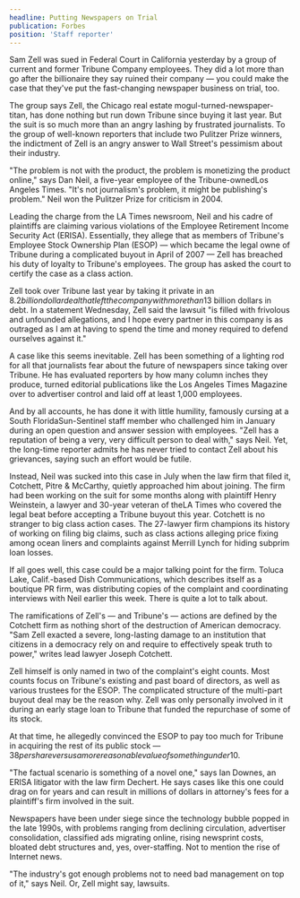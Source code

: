 ```yaml
---
headline: Putting Newspapers on Trial
publication: Forbes
position: 'Staff reporter'
---
```


Sam Zell was sued in Federal Court in California yesterday by a group of
current and former Tribune Company employees. They did a lot more than go
after the billionaire they say ruined their company — you could make the
case that they've put the fast-changing newspaper business on trial, too.

The group says Zell, the Chicago real estate mogul-turned-newspaper-titan,
has done nothing but run down Tribune since buying it last year. But the
suit is so much more than an angry lashing by frustrated journalists. To
the group of well-known reporters that include two Pulitzer Prize winners,
the indictment of Zell is an angry answer to Wall Street's pessimism about
their industry.

"The problem is not with the product, the problem is monetizing the
product online," says Dan Neil, a five-year employee of the
Tribune-ownedLos Angeles Times. "It's not journalism's problem, it might
be publishing's problem." Neil won the Pulitzer Prize for criticism in 2004.

Leading the charge from the LA Times newsroom, Neil and his cadre of
plaintiffs are claiming various violations of the Employee Retirement
Income Security Act (ERISA). Essentially, they allege that as members of
Tribune's Employee Stock Ownership Plan (ESOP) — which became the legal
owne of Tribune during a complicated buyout in April of 2007 — Zell has
breached his duty of loyalty to Tribune's employees. The group has asked
the court to certify the case as a class action.

Zell took over Tribune last year by taking it private in an $8.2 billion
dollar deal that left the company with more than$13 billion dollars in
debt. In a statement Wednesday, Zell said the lawsuit "is filled with
frivolous and unfounded allegations, and I hope every partner in this
company is as outraged as I am at having to spend the time and money
required to defend ourselves against it."

A case like this seems inevitable. Zell has been something of a lighting
rod for all that journalists fear about the future of newspapers since
taking over Tribune. He has evaluated reporters by how many column inches
they produce, turned editorial publications like the Los Angeles Times
Magazine over to advertiser control and laid off at least 1,000 employees.

And by all accounts, he has done it with little humility, famously cursing
at a South FloridaSun-Sentinel staff member who challenged him in January
during an open question and answer session with employees. "Zell has a
reputation of being a very, very difficult person to deal with," says
Neil. Yet, the long-time reporter admits he has never tried to contact
Zell about his grievances, saying such an effort would be futile.

Instead, Neil was sucked into this case in July when the law firm that
filed it, Cotchett, Pitre & McCarthy, quietly approached him about
joining. The firm had been working on the suit for some months along with
plaintiff Henry Weinstein, a lawyer and 30-year veteran of theLA Times who
covered the legal beat before accepting a Tribune buyout this year.
Cotchett is no stranger to big class action cases. The 27-lawyer firm
champions its history of working on filing big claims, such as class
actions alleging price fixing among ocean liners and complaints against
Merrill Lynch for hiding subprim loan losses.

If all goes well, this case could be a major talking point for the firm.
Toluca Lake, Calif.-based Dish Communications, which describes itself as a
boutique PR firm, was distributing copies of the complaint and
coordinating interviews with Neil earlier this week. There is quite a lot
to talk about.

The ramifications of Zell's — and Tribune's — actions are defined by the
Cotchett firm as nothing short of the destruction of American democracy.
"Sam Zell exacted a severe, long-lasting damage to an institution that
citizens in a democracy rely on and require to effectively speak truth to
power," writes lead lawyer Joseph Cotchett.

Zell himself is only named in two of the complaint's eight counts. Most
counts focus on Tribune's existing and past board of directors, as well as
various trustees for the ESOP. The complicated structure of the multi-part
buyout deal may be the reason why. Zell was only personally involved in it
during an early stage loan to Tribune that funded the repurchase of some
of its stock.

At that time, he allegedly convinced the ESOP to pay too much for Tribune
in acquiring the rest of its public stock — $38 per share versus a more
reasonable value of something under$10.

"The factual scenario is something of a novel one," says Ian Downes, an
ERISA litigator with the law firm Dechert. He says cases like this one
could drag on for years and can result in millions of dollars in
attorney's fees for a plaintiff's firm involved in the suit.

Newspapers have been under siege since the technology bubble popped in the
late 1990s, with problems ranging from declining circulation, advertiser
consolidation, classified ads migrating online, rising newsprint costs,
bloated debt structures and, yes, over-staffing. Not to mention the rise
of Internet news.

"The industry's got enough problems not to need bad management on top of
it," says Neil. Or, Zell might say, lawsuits.
